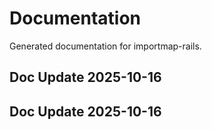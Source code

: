 # Documentation

Generated documentation for importmap-rails.

## Doc Update 2025-10-16

## Doc Update 2025-10-16
